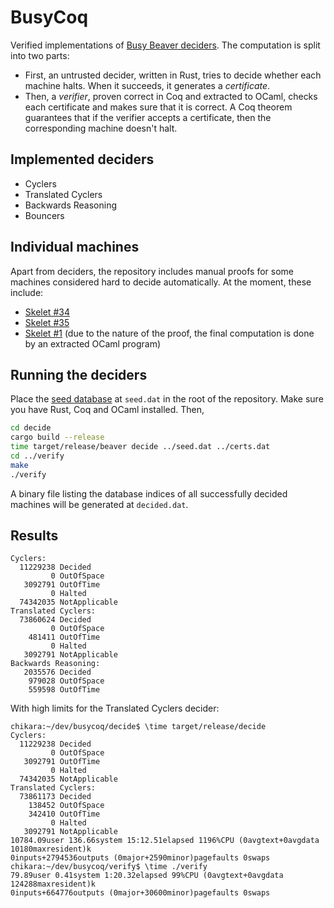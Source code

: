 # BusyCoq

Verified implementations of [Busy Beaver deciders][decider]. The computation
is split into two parts:

 - First, an untrusted decider, written in Rust, tries to decide whether
   each machine halts. When it succeeds, it generates a *certificate*.
 - Then, a *verifier*, proven correct in Coq and extracted to OCaml,
   checks each certificate and makes sure that it is correct.
   A Coq theorem guarantees that if the verifier accepts a certificate, then
   the corresponding machine doesn't halt.

[decider]: https://bbchallenge.org/method#deciders

## Implemented deciders

 - Cyclers
 - Translated Cyclers
 - Backwards Reasoning
 - Bouncers

## Individual machines

Apart from deciders, the repository includes manual proofs for some machines
considered hard to decide automatically. At the moment, these include:

 - [Skelet #34](https://www.sligocki.com/2023/02/02/skelet-34.html)
 - [Skelet #35](https://www.sligocki.com/2023/02/05/shift-overflow.html)
 - [Skelet #1](https://www.sligocki.com/2023/03/13/skelet-1-infinite.html)
    (due to the nature of the proof, the final computation is done by an
    extracted OCaml program)

## Running the deciders

Place the [seed database][seed] at `seed.dat` in the root of the repository.
Make sure you have Rust, Coq and OCaml installed. Then,

```bash
cd decide
cargo build --release
time target/release/beaver decide ../seed.dat ../certs.dat
cd ../verify
make
./verify
```

A binary file listing the database indices of all successfully decided machines
will be generated at `decided.dat`.

[seed]: https://bbchallenge.org/method#download

## Results

```
Cyclers:
  11229238 Decided
         0 OutOfSpace
   3092791 OutOfTime
         0 Halted
  74342035 NotApplicable
Translated Cyclers:
  73860624 Decided
         0 OutOfSpace
    481411 OutOfTime
         0 Halted
   3092791 NotApplicable
Backwards Reasoning:
   2035576 Decided
    979028 OutOfSpace
    559598 OutOfTime
```

With high limits for the Translated Cyclers decider:

```
chikara:~/dev/busycoq/decide$ \time target/release/decide
Cyclers:
  11229238 Decided
         0 OutOfSpace
   3092791 OutOfTime
         0 Halted
  74342035 NotApplicable
Translated Cyclers:
  73861173 Decided
    138452 OutOfSpace
    342410 OutOfTime
         0 Halted
   3092791 NotApplicable
10784.09user 136.66system 15:12.51elapsed 1196%CPU (0avgtext+0avgdata 10180maxresident)k
0inputs+2794536outputs (0major+2590minor)pagefaults 0swaps
chikara:~/dev/busycoq/verify$ \time ./verify
79.89user 0.41system 1:20.32elapsed 99%CPU (0avgtext+0avgdata 124288maxresident)k
0inputs+664776outputs (0major+30600minor)pagefaults 0swaps
```
